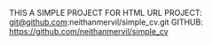 THIS A SIMPLE PROJECT FOR HTML
URL PROJECT:
git@github.com:neithanmervil/simple_cv.git
GITHUB:
https://github.com/neithanmervil/simple_cv
